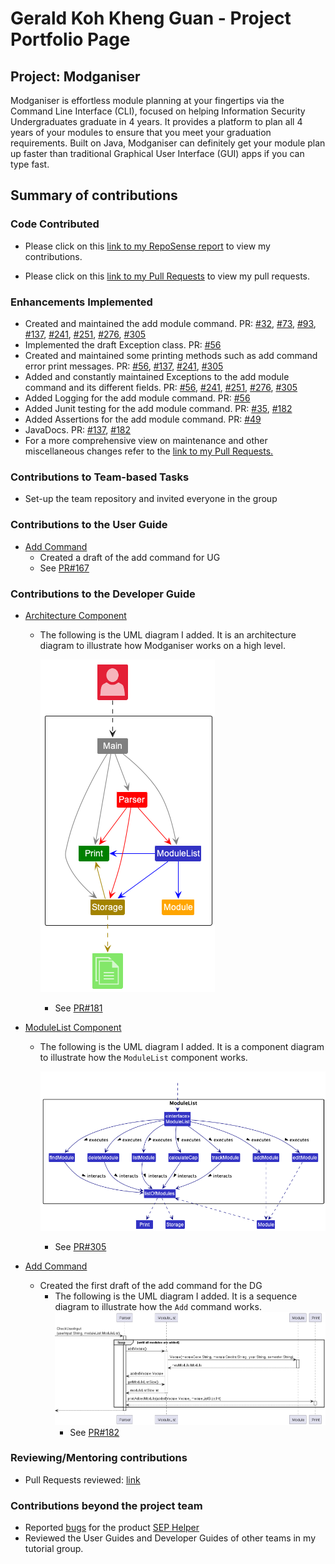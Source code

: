 # Gerald Koh Kheng Guan - Project Portfolio Page

## Project: Modganiser

Modganiser is effortless module planning at your fingertips via the Command Line Interface (CLI), focused on helping
Information Security Undergraduates graduate in 4 years. It provides a platform to plan all 4 years of your modules
to ensure that you meet your graduation requirements.
Built on Java, Modganiser can definitely get your module plan up faster than traditional Graphical User Interface (GUI)
apps if you can type fast.

## Summary of contributions

### Code Contributed
* Please click on this [link to my RepoSense report](https://nus-cs2113-ay2223s2.github.io/tp-dashboard/?search=geraldkoh4&sort=groupTitle&sortWithin=title&timeframe=commit&mergegroup=&groupSelect=groupByRepos&breakdown=true&checkedFileTypes=docs~functional-code~test-code~other&since=2023-02-17&tabOpen=true&tabType=authorship&zFR=false&tabAuthor=geraldkoh4&tabRepo=AY2223S2-CS2113T-T09-4%2Ftp%5Bmaster%5D&authorshipIsMergeGroup=false&authorshipFileTypes=docs~functional-code~test-code&authorshipIsBinaryFileTypeChecked=false&authorshipIsIgnoredFilesChecked=false) to view my contributions.

* Please click on this [link to my Pull Requests](https://github.com/AY2223S2-CS2113T-T09-4/tp/pulls?q=is%3Apr+is%3Aclosed+author%3Ageraldkoh4) to view my pull requests.

### Enhancements Implemented

* Created and maintained the add module command. PR: [#32](https://github.com/AY2223S2-CS2113T-T09-4/tp/pull/32), [#73](https://github.com/AY2223S2-CS2113T-T09-4/tp/pull/73), [#93](https://github.com/AY2223S2-CS2113T-T09-4/tp/pull/93), [#137](https://github.com/AY2223S2-CS2113T-T09-4/tp/pull/137), [#241](https://github.com/AY2223S2-CS2113T-T09-4/tp/pull/241), [#251](https://github.com/AY2223S2-CS2113T-T09-4/tp/pull/251), [#276](https://github.com/AY2223S2-CS2113T-T09-4/tp/pull/276), [#305](https://github.com/AY2223S2-CS2113T-T09-4/tp/pull/305)
* Implemented the draft Exception class. PR: [#56](https://github.com/AY2223S2-CS2113T-T09-4/tp/pull/56)
* Created and maintained some printing methods such as add command error print messages. PR: [#56](https://github.com/AY2223S2-CS2113T-T09-4/tp/pull/56), [#137](https://github.com/AY2223S2-CS2113T-T09-4/tp/pull/137), [#241](https://github.com/AY2223S2-CS2113T-T09-4/tp/pull/241), [#305](https://github.com/AY2223S2-CS2113T-T09-4/tp/pull/305)
* Added and constantly maintained Exceptions to the add module command and its different fields. PR: [#56](https://github.com/AY2223S2-CS2113T-T09-4/tp/pull/56), [#241](https://github.com/AY2223S2-CS2113T-T09-4/tp/pull/241), [#251](https://github.com/AY2223S2-CS2113T-T09-4/tp/pull/251), [#276](https://github.com/AY2223S2-CS2113T-T09-4/tp/pull/276), [#305](https://github.com/AY2223S2-CS2113T-T09-4/tp/pull/305)
* Added Logging for the add module command. PR: [#56](https://github.com/AY2223S2-CS2113T-T09-4/tp/pull/56)
* Added Junit testing for the add module command. PR: [#35](https://github.com/AY2223S2-CS2113T-T09-4/tp/pull/35), [#182](https://github.com/AY2223S2-CS2113T-T09-4/tp/pull/182)
* Added Assertions for the add module command. PR: [#49](https://github.com/AY2223S2-CS2113T-T09-4/tp/pull/49)
* JavaDocs. PR: [#137](https://github.com/AY2223S2-CS2113T-T09-4/tp/pull/137), [#182](https://github.com/AY2223S2-CS2113T-T09-4/tp/pull/182)
* For a more comprehensive view on maintenance and other miscellaneous changes refer to the [link to my Pull Requests.](https://github.com/AY2223S2-CS2113T-T09-4/tp/pulls?q=is%3Apr+is%3Aclosed+author%3Ageraldkoh4)

### Contributions to Team-based Tasks
* Set-up the team repository and invited everyone in the group

### Contributions to the User Guide
* [Add Command](https://github.com/AY2223S2-CS2113T-T09-4/tp/blob/master/docs/UserGuide.md#521-adding-modules-add)
    * Created a draft of the add command for UG
    * See [PR#167](https://github.com/AY2223S2-CS2113T-T09-4/tp/pull/167)

### Contributions to the Developer Guide
* [Architecture Component](https://github.com/AY2223S2-CS2113T-T09-4/tp/blob/master/docs/DeveloperGuide.md#3-architecture)
  * The following is the UML diagram I added. It is an architecture diagram to illustrate how Modganiser works on a high level.
    
    ![Architecture Diagram](ppp_diagrams/Architecture.png)
    * See [PR#181](https://github.com/AY2223S2-CS2113T-T09-4/tp/pull/181) 

* [ModuleList Component](https://github.com/AY2223S2-CS2113T-T09-4/tp/blob/master/docs/DeveloperGuide.md#33-modulelist-component)
  * The following is the UML diagram I added. It is a component diagram to illustrate how the `ModuleList` component works.
  
    ![ModuleList Diagram](ppp_diagrams/ModuleList.png)
      * See [PR#305](https://github.com/AY2223S2-CS2113T-T09-4/tp/pull/305)

* [Add Command](https://github.com/AY2223S2-CS2113T-T09-4/tp/blob/master/docs/DeveloperGuide.md#42-add-modules)
  * Created the first draft of the add command for the DG
    * The following is the UML diagram I added. It is a sequence diagram to illustrate how the `Add` command works. 
    ![EditCommand Diagram](ppp_diagrams/AddInputCommand.png)
      * See [PR#182](https://github.com/AY2223S2-CS2113T-T09-4/tp/pull/182)

### Reviewing/Mentoring contributions
* Pull Requests reviewed: [link](https://github.com/AY2223S2-CS2113T-T09-4/tp/pulls?q=is%3Apr+is%3Aclosed+reviewed-by%3A%40me)

### Contributions beyond the project team
* Reported [bugs](https://github.com/geraldkoh4/ped/issues) for the product [SEP Helper](https://github.com/AY2223S2-CS2113-T12-3/tp)
* Reviewed the User Guides and Developer Guides of other teams in my tutorial group.
